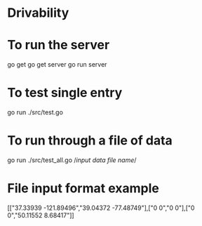 # Drivability

# To run the server
go get
go get server
go run server

# To test single entry
go run ./src/test.go

# To run through a file of data
go run ./src/test_all.go /*input data file name*/

# File input format example
[["37.33939 -121.89496","39.04372 -77.48749"],["0 0","0 0"],["0 0","50.11552 8.68417"]]

